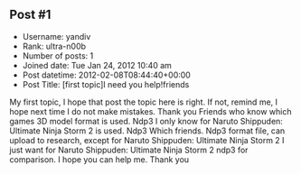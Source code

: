 ## Post #1
- Username: yandiv
- Rank: ultra-n00b
- Number of posts: 1
- Joined date: Tue Jan 24, 2012 10:40 am
- Post datetime: 2012-02-08T08:44:40+00:00
- Post Title: [first topic]I need you help!friends

My first topic, I hope that post the topic here is right. If not, remind me,
I hope next time I do not make mistakes. Thank you
Friends who know which games 3D model format is used. Ndp3
I only know for Naruto Shippuden: Ultimate Ninja Storm 2 is used. Ndp3
Which friends. Ndp3 format file, can upload to research, except for Naruto Shippuden: Ultimate Ninja Storm 2
I just want for Naruto Shippuden: Ultimate Ninja Storm 2 ndp3 for comparison.
I hope you can help me.
Thank you
